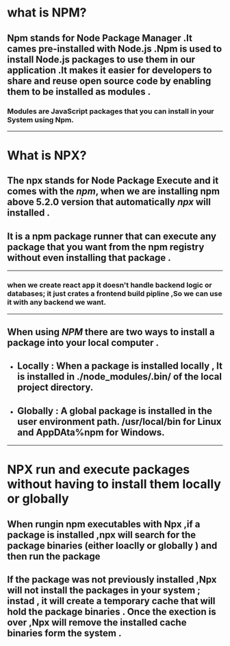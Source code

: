
# what is  NPM?
## Npm stands for **Node Package Manager** .It cames pre-installed with Node.js .Npm is used to install Node.js packages to use them in our application .It makes it easier for developers to share and reuse open source code by enabling them to be installed as modules . 
### Modules are JavaScript packages that you can install in your System using Npm. 

---
# What is NPX?

## The npx stands for **Node Package Execute** and it comes with the *npm*, when we are installing npm above 5.2.0 version that automatically *npx* will installed .
## It is a npm package runner that can execute any package that you want from the npm registry without even installing that package . 
---
### when we create react app it doesn't handle backend logic or databases; it just crates a frontend build pipline ,So we can use it with any backend we want. 
---

## When using *NPM* there are two ways to install a package into your local computer . 

- ## Locally : When a package is installed locally , It is installed in **./node_modules/.bin/** of the local project directory. 
- ## Globally : A global package is installed in the user environment path. **/usr/local/bin** for Linux and **AppDAta%npm** for Windows.


---

# **NPX run and execute packages without having to install them locally or globally**

## When rungin npm executables with Npx ,if a package is installed ,npx will search for the package binaries (either loaclly or globally ) and then run the package 

## If the package was not previously installed ,Npx will not install the packages in your system ; instad , it will create a temporary cache that will hold the package binaries . Once the exection is over ,Npx will remove the installed  cache binaries form the system . 


